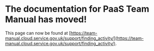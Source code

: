 
# The documentation for PaaS Team Manual has moved!
This page can now be found at [https://team-manual.cloud.service.gov.uk/support/finding_activity/](https://team-manual.cloud.service.gov.uk/support/finding_activity/).
